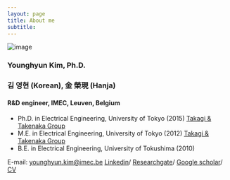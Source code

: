 ```yaml
---
layout: page
title: About me
subtitle:
---
```


![image](https://user-images.githubusercontent.com/32427749/72687864-647b5880-3b02-11ea-958b-3324cf14382e.png)

### Younghyun Kim, Ph.D.
### 김 영현 (Korean), 金 榮現 (Hanja)

#### R&D engineer, IMEC, Leuven, Belgium 

- Ph.D. in Electrical Engineering, University of Tokyo (2015)
   [Takagi & Takenaka Group](http://www.mosfet.k.u-tokyo.ac.jp/index-e.html)
- M.E. in Electrical Engineering, University of Tokyo (2012)
   [Takagi & Takenaka Group](http://www.mosfet.k.u-tokyo.ac.jp/index-e.html)
- B.E. in Electrical Engineering, University of Tokushima (2010)

E-mail: younghyun.kim@imec.be
[Linkedin](https://www.linkedin.com/in/younghyun-kim-6806b5119)/
[Researchgate](https://www.researchgate.net/profile/Younghyun_Kim4)/ 
[Google scholar](https://scholar.google.com/citations?user=-X-RZCgAAAAJ&hl=en)/ 
[CV](https://github.com/yh2424/yh2424.github.io/blob/master/_mydata/CV_yhkim.pdf)